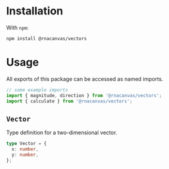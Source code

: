 # Installation

With `npm`:

```
npm install @rnacanvas/vectors
```

# Usage

All exports of this package can be accessed as named imports.

```javascript
// some example imports
import { magnitude, direction } from '@rnacanvas/vectors';
import { calculate } from '@rnacanvas/vectors';
```

## `Vector`

Type definition for a two-dimensional vector.

```typescript
type Vector = {
  x: number,
  y: number,
};
```
